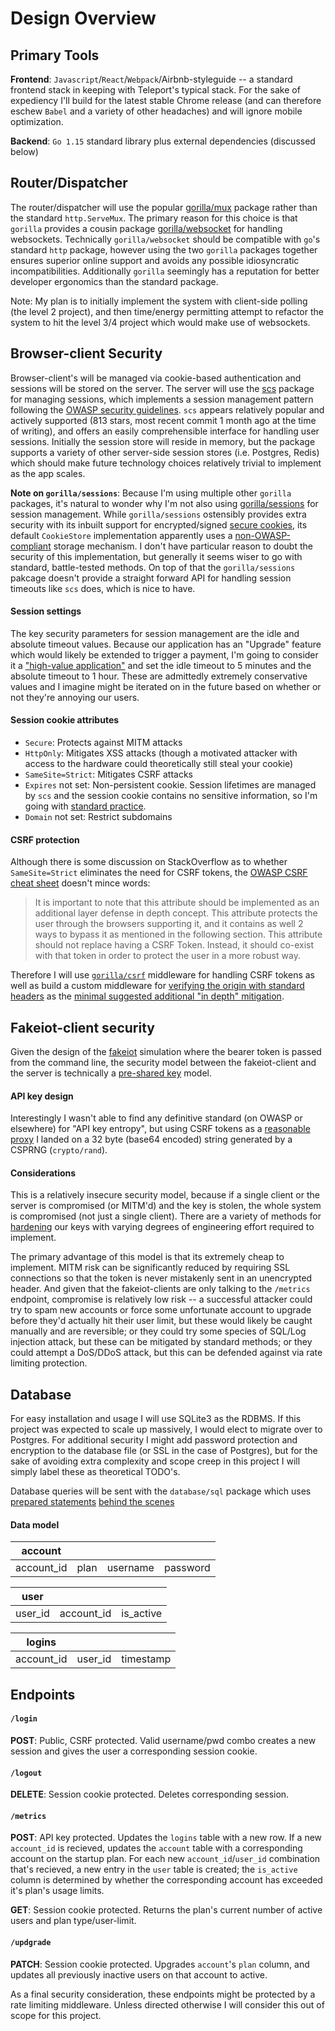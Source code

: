 # Design Overview

## Primary Tools

**Frontend**: `Javascript`/`React`/`Webpack`/Airbnb-styleguide -- a standard frontend stack in keeping with Teleport's typical stack. For the sake of expediency I'll build for the latest stable Chrome release (and can therefore eschew `Babel` and a variety of other headaches) and will ignore mobile optimization.

**Backend**: `Go 1.15` standard library plus external dependencies (discussed below)

## Router/Dispatcher

The router/dispatcher will use the popular [gorilla/mux](https://github.com/gorilla/mux) package rather than the standard `http.ServeMux`. The primary reason for this choice is that `gorilla` provides a cousin package [gorilla/websocket](https://github.com/gorilla/websocket) for handling websockets. Technically `gorilla/websocket` should be compatible with `go`'s standard `http` package, however using the two `gorilla` packages together ensures superior online support and avoids any possible idiosyncratic incompatibilities. Additionally `gorilla` seemingly has a reputation for better developer ergonomics than the standard package.

Note: My plan is to initially implement the system with client-side polling (the level 2 project), and then time/energy permitting attempt to refactor the system to hit the level 3/4 project which would make use of websockets.

## Browser-client Security

Browser-client's will be managed via cookie-based authentication and sessions will be stored on the server. The server will use the [scs](https://github.com/alexedwards/scs) package for managing sessions, which implements a session management pattern following the [OWASP security guidelines](https://github.com/OWASP/CheatSheetSeries/blob/master/cheatsheets/Session_Management_Cheat_Sheet.md). `scs` appears relatively popular and actively supported (813 stars, most recent commit 1 month ago at the time of writing), and offers an easily comprehensible interface for handling user sessions. Initially the session store will reside in memory, but the package supports a variety of other server-side session stores (i.e. Postgres, Redis) which should make future technology choices relatively trivial to implement as the app scales.

**Note on `gorilla/sessions`**: Because I'm using multiple other `gorilla` packages, it's natural to wonder why I'm not also using [gorilla/sessions](https://github.com/gorilla/sessions) for session management. While `gorilla/sessions` ostensibly provides extra security with its inbuilt support for encrypted/signed [secure cookies](https://github.com/gorilla/securecookie), its default `CookieStore` implementation apparently uses a [non-OWASP-compliant](https://curtisvermeeren.github.io/2018/05/13/Golang-Gorilla-Sessions.html) storage mechanism. I don't have particular reason to doubt the security of this implementation, but generally it seems wiser to go with standard, battle-tested methods. On top of that the `gorilla/sessions` pakcage doesn't provide a straight forward API for handling session timeouts like `scs` does, which is nice to have.

#### Session settings

The key security parameters for session management are the idle and absolute timeout values. Because our application has an "Upgrade" feature which would likely be extended to trigger a payment, I'm going to consider it a ["high-value application"](https://cheatsheetseries.owasp.org/cheatsheets/Session_Management_Cheat_Sheet.html#session-expiration) and set the idle timeout to 5 minutes and the absolute timeout to 1 hour. These are admittedly extremely conservative values and I imagine might be iterated on in the future based on whether or not they're annoying our users.

#### Session cookie attributes

- `Secure`: Protects against MITM attacks
- `HttpOnly`: Mitigates XSS attacks (though a motivated attacker with access to the hardware could theoretically still steal your cookie)
- `SameSite=Strict`: Mitigates CSRF attacks
- `Expires` not set: Non-persistent cookie. Session lifetimes are managed by `scs` and the session cookie contains no sensitive information, so I'm going with [standard practice](https://cheatsheetseries.owasp.org/cheatsheets/Session_Management_Cheat_Sheet.html#expire-and-max-age-attributes).
- `Domain` not set: Restrict subdomains

#### CSRF protection

Although there is some discussion on StackOverflow as to whether `SameSite=Strict` eliminates the need for CSRF tokens, the [OWASP CSRF cheat sheet](https://cheatsheetseries.owasp.org/cheatsheets/Cross-Site_Request_Forgery_Prevention_Cheat_Sheet.html#samesite-cookie-attribute) doesn't mince words:

> It is important to note that this attribute should be implemented as an additional layer defense in depth concept. This attribute protects the user through the browsers supporting it, and it contains as well 2 ways to bypass it as mentioned in the following section. This attribute should not replace having a CSRF Token. Instead, it should co-exist with that token in order to protect the user in a more robust way.

Therefore I will use [`gorilla/csrf`](https://github.com/gorilla/csrf) middleware for handling CSRF tokens as well as build a custom middleware for [verifying the origin with standard headers](https://cheatsheetseries.owasp.org/cheatsheets/Cross-Site_Request_Forgery_Prevention_Cheat_Sheet.html#verifying-origin-with-standard-headers) as the [minimal suggested additional "in depth" mitigation](https://cheatsheetseries.owasp.org/cheatsheets/Cross-Site_Request_Forgery_Prevention_Cheat_Sheet.html#introduction).

## Fakeiot-client security

Given the design of the [fakeiot](https://github.com/gravitational/fakeiot) simulation where the bearer token is passed from the command line, the security model between the fakeiot-client and the server is technically a [pre-shared key](https://en.wikipedia.org/wiki/Pre-shared_key) model.

#### API key design

Interestingly I wasn't able to find any definitive standard (on OWASP or elsewhere) for "API key entropy", but using CSRF tokens as a [reasonable proxy](https://security.stackexchange.com/a/54126) I landed on a 32 byte (base64 encoded) string generated by a CSPRNG (`crypto/rand`).

#### Considerations

This is a relatively insecure security model, because if a single client or the server is compromised (or MITM'd) and the key is stolen, the whole system is compromised (not just a single client). There are a variety of methods for [hardening](https://hackernoon.com/improve-the-security-of-api-keys-v5kp3wdu) our keys with varying degrees of engineering effort required to implement.

The primary advantage of this model is that its extremely cheap to implement. MITM risk can be significantly reduced by requiring SSL connections so that the token is never mistakenly sent in an unencrypted header. And given that the fakeiot-clients are only talking to the `/metrics` endpoint, compromise is relatively low risk -- a successful attacker could try to spam new accounts or force some unfortunate account to upgrade before they'd actually hit their user limit, but these would likely be caught manually and are reversible; or they could try some species of SQL/Log injection attack, but these can be mitigated by standard methods; or they could attempt a DoS/DDoS attack, but this can be defended against via rate limiting protection.

## Database

For easy installation and usage I will use SQLite3 as the RDBMS. If this project was expected to scale up massively, I would elect to migrate over to Postgres. For additional security I might add password protection and encryption to the database file (or SSL in the case of Postgres), but for the sake of avoiding extra complexity and scope creep in this project I will simply label these as theoretical TODO's.

Database queries will be sent with the `database/sql` package which uses [prepared statements](https://cheatsheetseries.owasp.org/cheatsheets/SQL_Injection_Prevention_Cheat_Sheet.html#defense-option-1-prepared-statements-with-parameterized-queries) [behind the scenes](http://go-database-sql.org/prepared.html)

#### Data model

| account    |      |          |          |
| ---------- | ---- | -------- | -------- |
| account_id | plan | username | password |

| user    |            |           |
| ------- | ---------- | --------- |
| user_id | account_id | is_active |

| logins     |         |           |
| ---------- | ------- | --------- |
| account_id | user_id | timestamp |

## Endpoints

#### `/login`

**POST**: Public, CSRF protected. Valid username/pwd combo creates a new session and gives the user a corresponding session cookie.

#### `/logout`

**DELETE**: Session cookie protected. Deletes corresponding session.

#### `/metrics`

**POST**: API key protected. Updates the `logins` table with a new row. If a new `account_id` is recieved, updates the `account` table with a corresponding account on the startup plan. For each new `account_id`/`user_id` combination that's recieved, a new entry in the `user` table is created; the `is_active` column is determined by whether the corresponding account has exceeded it's plan's usage limits.

**GET**: Session cookie protected. Returns the plan's current number of active users and plan type/user-limit.

#### `/updgrade`

**PATCH**: Session cookie protected. Upgrades `account`'s `plan` column, and updates all previously inactive users on that account to active.

As a final security consideration, these endpoints might be protected by a rate limiting middleware. Unless directed otherwise I will consider this out of scope for this project.
